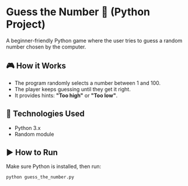 # Guess the Number 🎲 (Python Project)

A beginner-friendly Python game where the user tries to guess a random number chosen by the computer.

## 🎮 How it Works
- The program randomly selects a number between 1 and 100.
- The player keeps guessing until they get it right.
- It provides hints: **"Too high"** or **"Too low"**.

## 🔧 Technologies Used
- Python 3.x
- Random module

## ▶️ How to Run
Make sure Python is installed, then run:
```bash
python guess_the_number.py
